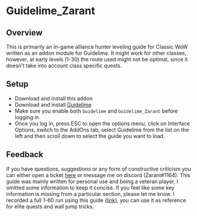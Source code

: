 # Guidelime_Zarant
## Overview
This is primarily an in-game alliance hunter leveling guide for Classic WoW written as an addon module for Guidelime. It might work for other classes, however, at early levels (1-30) the route used might not be optimal, since it doesn't take into account class specific quests.

## Setup
- Download and install this addon
- Download and install [Guidelime](https://www.curseforge.com/wow/addons/Guidelime)
- Make sure you enable both `Guidelime` and `Guidelime_Zarant` before logging in
- Once you log in, press ESC to open the options menu, click on Interface Options, switch to the AddOns tab, select Guidelime from the list on the left and then scroll down to select the guide you want to load.

## Feedback
If you have questions, suggestions or any form of constructive criticism you can either open a ticket [here](https://github.com/Zarant/Guidelime_Zarant/issues) or message me on discord (Zarant#1164).
This guide was mainly written for personal use and being a veteran player, I omitted some information to keep it concise. If you feel like some key information is missing from a particular section, please let me know. 
I recorded a full 1-60 run using this guide ([link](https://www.youtube.com/watch?v=dbBITS39hsA&list=PLablGtn8YKUmwMYdqE-9xVCDZu0bQZ8eg)), you can use it as reference for elite quests and wall jump tricks.
